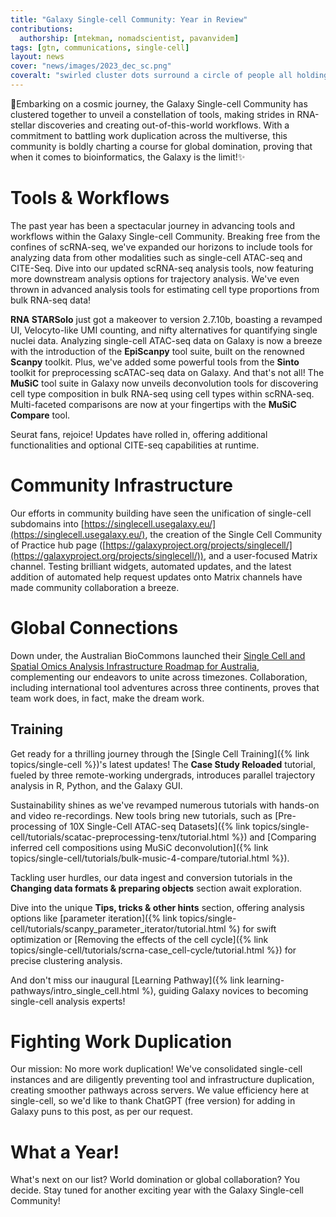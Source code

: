 ```yaml
---
title: "Galaxy Single-cell Community: Year in Review"
contributions:
  authorship: [mtekman, nomadscientist, pavanvidem]
tags: [gtn, communications, single-cell]
layout: news
cover: "news/images/2023_dec_sc.png"
coveralt: "swirled cluster dots surround a circle of people all holding hands, looking towards the bright center (future)"
---
```


🚀Embarking on a cosmic journey, the Galaxy Single-cell Community has clustered together to unveil a constellation of tools, making strides in RNA-stellar discoveries and creating out-of-this-world workflows. With a commitment to battling work duplication across the multiverse, this community is boldly charting a course for global domination, proving that when it comes to bioinformatics, the Galaxy is the limit!✨

# Tools & Workflows

The past year has been a spectacular journey in advancing tools and workflows within the Galaxy Single-cell Community. Breaking free from the confines of scRNA-seq, we've expanded our horizons to include tools for analyzing data from other modalities such as single-cell ATAC-seq and CITE-Seq. Dive into our updated scRNA-seq analysis tools, now featuring more downstream analysis options for trajectory analysis. We've even thrown in advanced analysis tools for estimating cell type proportions from bulk RNA-seq data!

**RNA STARSolo** just got a makeover to version 2.7.10b, boasting a revamped UI, Velocyto-like UMI counting, and nifty alternatives for quantifying single nuclei data. Analyzing single-cell ATAC-seq data on Galaxy is now a breeze with the introduction of the **EpiScanpy** tool suite, built on the renowned **Scanpy** toolkit. Plus, we've added some powerful tools from the **Sinto** toolkit for preprocessing scATAC-seq data on Galaxy. And that's not all! The **MuSiC** tool suite in Galaxy now unveils deconvolution tools for discovering cell type composition in bulk RNA-seq using cell types within scRNA-seq. Multi-faceted comparisons are now at your fingertips with the **MuSiC Compare** tool.

Seurat fans, rejoice! Updates have rolled in, offering additional functionalities and optional CITE-seq capabilities at runtime.

# Community Infrastructure

Our efforts in community building have seen the unification of single-cell subdomains into [https://singlecell.usegalaxy.eu/](https://singlecell.usegalaxy.eu/), the creation of the Single Cell Community of Practice hub page ([https://galaxyproject.org/projects/singlecell/](https://galaxyproject.org/projects/singlecell/)), and a user-focused Matrix channel. Testing brilliant widgets, automated updates, and the latest addition of automated help request updates onto Matrix channels have made community collaboration a breeze.

# Global Connections

Down under, the Australian BioCommons launched their [Single Cell and Spatial Omics Analysis Infrastructure Roadmap for Australia](https://zenodo.org/records/10368976), complementing our endeavors to unite across timezones. Collaboration, including international tool adventures across three continents, proves that team work does, in fact, make the dream work.

## Training

Get ready for a thrilling journey through the [Single Cell Training]({% link topics/single-cell %})'s latest updates! The **Case Study Reloaded** tutorial, fueled by three remote-working undergrads, introduces parallel trajectory analysis in R, Python, and the Galaxy GUI.

Sustainability shines as we've revamped numerous tutorials with hands-on and video re-recordings. New tools bring new tutorials, such as [Pre-processing of 10X Single-Cell ATAC-seq Datasets]({% link topics/single-cell/tutorials/scatac-preprocessing-tenx/tutorial.html %}) and [Comparing inferred cell compositions using MuSiC deconvolution]({% link topics/single-cell/tutorials/bulk-music-4-compare/tutorial.html %}).

Tackling user hurdles, our data ingest and conversion tutorials in the **Changing data formats & preparing objects** section await exploration.

Dive into the unique **Tips, tricks & other hints** section, offering analysis options like [parameter iteration]({% link topics/single-cell/tutorials/scanpy_parameter_iterator/tutorial.html %) for swift optimization or [Removing the effects of the cell cycle]({% link topics/single-cell/tutorials/scrna-case_cell-cycle/tutorial.html %}) for precise clustering analysis.

And don't miss our inaugural [Learning Pathway]({% link learning-pathways/intro_single_cell.html %), guiding Galaxy novices to becoming single-cell analysis experts!


# Fighting Work Duplication

Our mission: No more work duplication! We've consolidated single-cell instances and are diligently preventing tool and infrastructure duplication, creating smoother pathways across servers. We value efficiency here at single-cell, so we'd like to thank ChatGPT (free version) for adding in Galaxy puns to this post, as per our request.

# What a Year!

What's next on our list? World domination or global collaboration? You decide. Stay tuned for another exciting year with the Galaxy Single-cell Community!
